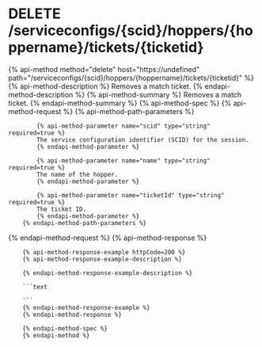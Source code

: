 # DELETE /serviceconfigs/{scid}/hoppers/{hoppername}/tickets/{ticketid}

{% api-method method="delete" host="https://undefined" path="/serviceconfigs/{scid}/hoppers/{hoppername}/tickets/{ticketid}" %}
        {% api-method-description %}
        Removes a match ticket.
        {% endapi-method-description %}
        {% api-method-summary %}
        Removes a match ticket.
        {% endapi-method-summary %}
        {% api-method-spec %}
        {% api-method-request %}
        {% api-method-path-parameters %}
        
            {% api-method-parameter name="scid" type="string" required=true %}
            The service configuration identifier (SCID) for the session.
            {% endapi-method-parameter %}

            {% api-method-parameter name="name" type="string" required=true %}
            The name of the hopper.
            {% endapi-method-parameter %}

            {% api-method-parameter name="ticketId" type="string" required=true %}
            The ticket ID.
            {% endapi-method-parameter %}
        {% endapi-method-path-parameters %}
{% endapi-method-request %}
        {% api-method-response %}
        
        {% api-method-response-example httpCode=200 %}
        {% api-method-response-example-description %}
        
        {% endapi-method-response-example-description %}
        
        ```text
        
        ```
        {% endapi-method-response-example %}
        {% endapi-method-response %}
        
        {% endapi-method-spec %}
        {% endapi-method %}